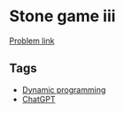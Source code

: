 # Stone game iii

[Problem link](https://leetcode.com/problems/stone-game-iii/)

## Tags

* [Dynamic programming](/README.md#Dynamic_programming)
* [ChatGPT](/README.md#ChatGPT)
